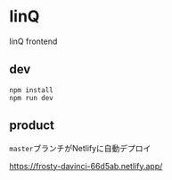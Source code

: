 # linQ

linQ frontend

## dev

```
npm install
npm run dev
```

## product

`master`ブランチがNetlifyに自動デプロイ

https://frosty-davinci-66d5ab.netlify.app/

